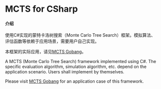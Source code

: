 # MCTS for CSharp

#### 介绍
使用C#实现的蒙特卡洛树搜索（Monte Carlo Tree Search）框架。模拟算法、评估函数等依赖于应用场景，需要用户自己实现。

本框架的实际应用，请见[MCTS Gobang](https://github.com/Freeman449s/MCTS-Gobang)。

A MCTS (Monte Carlo Tree Search) framework implemented using C#. The specific evaluation algorithm, simulation algorithm, etc. depend on the application scenario. Users shall implement by themselves.

Please visit [MCTS Gobang](https://github.com/Freeman449s/MCTS-Gobang) for an application case of this framework.
